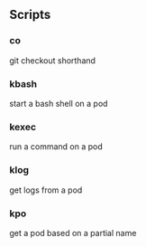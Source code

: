 ## Scripts

### co
git checkout shorthand

### kbash
start a bash shell on a pod

### kexec
run a command on a pod

### klog
get logs from a pod

### kpo
get a pod based on a partial name